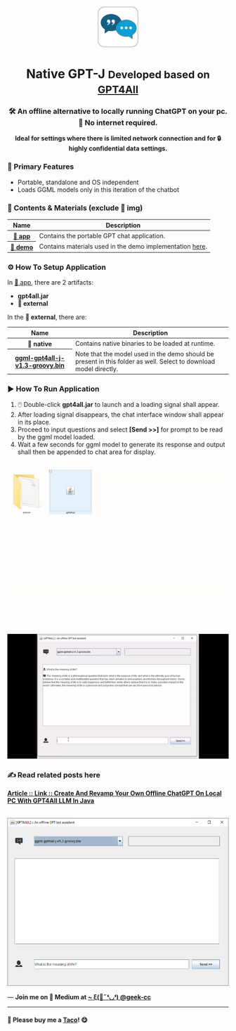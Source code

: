 <div align="center">
  <img src="https://github.com/incubated-geek-cc/native_gpt4J/raw/main/img/logo.png" width="96" alt="logo">

  # Native GPT-J <small>Developed based on <a href='https://gpt4all.io/index.html' target='_blank'>GPT4All</a></small>

  ### 🛠️ An offline alternative to locally running ChatGPT on your pc. 🚫 No internet required.

**Ideal for settings where there is limited network connection and for 🔒 highly confidential data settings.**

<div align="left">

### 🎨 Primary Features

</div>
<div align="left">
<ul>
	<li>Portable, standalone and OS independent</li>
	<li>Loads GGML models only in this iteration of the chatbot</li>
</ul>

<div align="left">

### 📌 Contents & Materials (exclude 📁 img)
					
<table>
	<thead>
		<tr><th>Name</th><th>Description</th></tr>
	</thead>
	<tbody>
		<tr><th><a href='https://github.com/incubated-geek-cc/native_gpt4J/tree/main/app' target='_blank'>📁 app</a></th>
			<td>Contains the portable GPT chat application.</td>
		</tr>
		<tr><th><a href='https://github.com/incubated-geek-cc/native_gpt4J/tree/main/demo' target='_blank'>📁 demo</a></th>
			<td>Contains materials used in the demo implementation <a href='https://towardsdatascience.com/create-and-revamp-your-own-offline-chatgpt-on-local-pc-with-gpt4all-llm-in-java-7c03996f28c8' target='_blank'>here</a>.</td>
		</tr>
	</tbody>
</table>

</div>

<div align="left">

### ⚙️ How To Setup Application

In <a href='https://github.com/incubated-geek-cc/native_gpt4J/tree/main/app' target='_blank'>📁 app</a>, there are 2 artifacts:
* <strong>gpt4all.jar</strong>
* <strong>📁 external</strong>

In the <strong>📁 external</strong>, there are:

<table>
	<thead>
		<tr><th>Name</th><th>Description</th></tr>
	</thead>
	<tbody>
		<tr><th>📁 native</th><td>Contains native binaries to be loaded at runtime.</td></tr>
		<tr><th><a href='https://gpt4all.io/models/ggml-gpt4all-j-v1.3-groovy.bin' target='_blank'>ggml-gpt4all-j-v1.3-groovy.bin</a></th><td>Note that the model used in the demo should be present in this folder as well. Select to download model directly.</td></tr>
	</tbody>
</table>

### ▶️ How To Run Application

<ol>
	<li>🖱️ Double-click <strong>gpt4all.jar</strong> to launch and a loading signal shall appear.</li>
	<li>After loading signal disappears, the chat interface window shall appear in its place.</li>
	<li>Proceed to input questions and select <strong>[Send >>]</strong> for prompt to be read by the ggml model loaded.</li>
	<li>Wait a few seconds for ggml model to generate its response and output shall then be appended to chat area for display.</li>
</ol>

<br><img src='https://github.com/incubated-geek-cc/native_gpt4J/raw/main/img/app_preview_splash_screen.gif' width='600px' />

<br><img src='https://github.com/incubated-geek-cc/native_gpt4J/raw/main/img/basic_demo_alt_qn.gif' width='600px' />

### ✍ Read related posts here


<a href='https://towardsdatascience.com/create-and-revamp-your-own-offline-chatgpt-on-local-pc-with-gpt4all-llm-in-java-7c03996f28c8' target='_blank'><strong>Article :: Link :: Create And Revamp Your Own Offline ChatGPT On Local PC With GPT4All LLM In Java</strong></a>


<br><img src='https://github.com/incubated-geek-cc/native_gpt4J/raw/main/img/sample_chat_interface.png' width='600px' />

</div>

<p>— <b>Join me on 📝 <b>Medium</b> at <a href='https://medium.com/@geek-cc' target='_blank'>~ ξ(🎀˶❛◡❛) @geek-cc</a></b></p>

---

#### 🌮 Please buy me a <a href='https://www.buymeacoffee.com/geekcc' target='_blank'>Taco</a>! 😋
